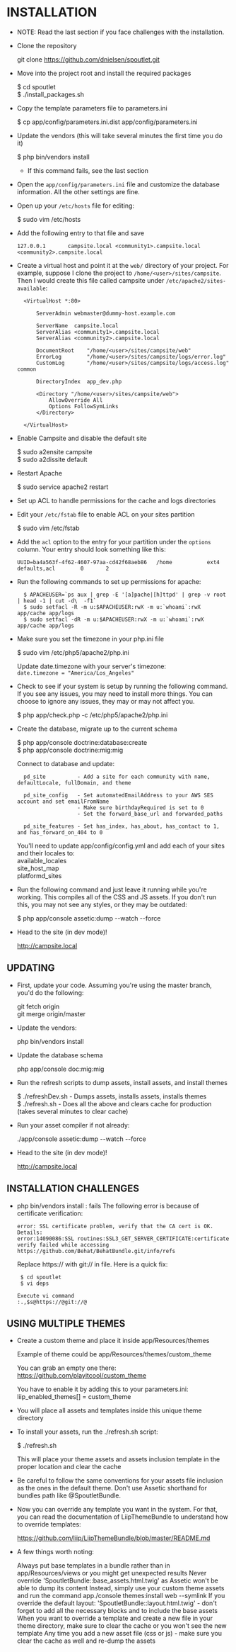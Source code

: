 INSTALLATION
============

* NOTE: Read the last section if you face challenges with the installation.

* Clone the repository

    git clone https://github.com/dnielsen/spoutlet.git

* Move into the project root and install the required packages

    $ cd spoutlet  
    $ ./install_packages.sh 

* Copy the template parameters file to parameters.ini

    $ cp app/config/parameters.ini.dist  app/config/parameters.ini
    
* Update the vendors (this will take several minutes the first time you do it)

    $ php bin/vendors install

    - If this command fails, see the last section
    
* Open the `app/config/parameters.ini` file and customize the database
    information. All the other settings are fine.

* Open up your `/etc/hosts` file for editing:

    $ sudo vim /etc/hosts

* Add the following entry to that file and save

    `127.0.0.1       campsite.local <community1>.campsite.local <community2>.campsite.local`

* Create a virtual host and point it at the `web/` directory of your
    project. For example, suppose I clone the project to `/home/<user>/sites/campsite`.
    Then I would create this file called campsite under `/etc/apache2/sites-available`:


        <VirtualHost *:80>

            ServerAdmin webmaster@dummy-host.example.com

            ServerName  campsite.local
            ServerAlias <community1>.campsite.local
            ServerAlias <community2>.campsite.local

            DocumentRoot    "/home/<user>/sites/campsite/web"
            ErrorLog        "/home/<user>/sites/campsite/logs/error.log"
            CustomLog       "/home/<user>/sites/campsite/logs/access.log" common

            DirectoryIndex  app_dev.php

            <Directory "/home/<user>/sites/campsite/web">
                AllowOverride All
                Options FollowSymLinks
            </Directory>

        </VirtualHost>


* Enable Campsite and disable the default site

    $ sudo a2ensite campsite  
    $ sudo a2dissite default

* Restart Apache

    $ sudo service apache2 restart

* Set up ACL to handle permissions for the cache and logs directories 

* Edit your `/etc/fstab` file to enable ACL on your sites partition

    $ sudo vim /etc/fstab

* Add the `acl` option to the entry for your partition under the `options` column. Your entry should look something like this:

    `UUID=ba4a563f-4f62-4607-97aa-cd42f68aeb86   /home           ext4    defaults,acl        0       2`

* Run the following commands to set up permissions for apache:

        $ APACHEUSER=`ps aux | grep -E '[a]pache|[h]ttpd' | grep -v root | head -1 | cut -d\  -f1`
        $ sudo setfacl -R -m u:$APACHEUSER:rwX -m u:`whoami`:rwX app/cache app/logs
        $ sudo setfacl -dR -m u:$APACHEUSER:rwX -m u:`whoami`:rwX app/cache app/logs

* Make sure you set the timezone in your php.ini file

    $ sudo vim /etc/php5/apache2/php.ini

    Update date.timezone with your server's timezone:  
    `date.timezone = "America/Los_Angeles"`

* Check to see if your system is setup by running the following command.
    If you see any issues, you may need to install more things. You can
    choose to ignore any issues, they may or may not affect you.

    $ php app/check.php -c /etc/php5/apache2/php.ini

* Create the database, migrate up to the current schema

    $ php app/console doctrine:database:create  
    $ php app/console doctrine:mig:mig  
    
    Connect to database and update:  

        pd_site          - Add a site for each community with name, defaultLocale, fullDomain, and theme

        pd_site_config   - Set automatedEmailAddress to your AWS SES account and set emailFromName
                         - Make sure birthdayRequired is set to 0
                         - Set the forward_base_url and forwarded_paths

        pd_site_features - Set has_index, has_about, has_contact to 1, and has_forward_on_404 to 0
        
    You'll need to update app/config/config.yml and add each of your sites and their locales to:  
        available_locales  
        site_host_map  
        platformd_sites  

* Run the following command and just leave it running while you're working.
    This compiles all of the CSS and JS assets. If you don't run this, you
    may not see any styles, or they may be outdated:

     $ php app/console assetic:dump --watch --force


* Head to the site (in dev mode)!

   http://campsite.local

UPDATING
--------

* First, update your code. Assuming you're using the master branch, you'd
    do the following:

    git fetch origin  
    git merge origin/master  

* Update the vendors:

    php bin/vendors install

* Update the database schema

    php app/console doc:mig:mig
    
* Run the refresh scripts to dump assets, install assets, and install themes

    $ ./refreshDev.sh - Dumps assets, installs assets, installs themes  
    $ ./refresh.sh - Does all the above and clears cache for production (takes several minutes to clear cache)  

* Run your asset compiler if not already:

    ./app/console assetic:dump --watch --force

* Head to the site (in dev mode)!

   http://campsite.local



INSTALLATION CHALLENGES
-----------------------

* php bin/vendors install : fails 
    The following error is because of certificate verification:

      error: SSL certificate problem, verify that the CA cert is OK. Details:
      error:14090086:SSL routines:SSL3_GET_SERVER_CERTIFICATE:certificate verify failed while accessing https://github.com/Behat/BehatBundle.git/info/refs

    Replace https:// with git:// in <deps> file. Here is a quick fix: 

       $ cd spoutlet
       $ vi deps

	  Execute vi command
	  :.,$s@https://@git://@


USING MULTIPLE THEMES
-----------------------

* Create a custom theme and place it inside app/Resources/themes

    Example of theme could be app/Resources/themes/custom_theme

    You can grab an empty one there:
      https://github.com/playitcool/custom_theme

    You have to enable it by adding this to your parameters.ini:
      liip_enabled_themes[] = custom_theme

* You will place all assets and templates inside this unique theme directory

* To install your assets, run the ./refresh.sh script:

    $ ./refresh.sh

    This will place your theme assets and assets inclusion template in the proper location and clear the cache

* Be careful to follow the same conventions for your assets file inclusion as the ones in the default theme. Don't use Assetic shorthand for bundles path like @SpoutletBundle.

* Now you can override any template you want in the system. For that, you can read the documentation of LiipThemeBundle to understand how to override templates:

    https://github.com/liip/LiipThemeBundle/blob/master/README.md

* A few things worth noting:

    Always put base templates in a bundle rather than in app/Resources/views or you might get unexpected results
    Never override 'SpoutletBundle::base_assets.html.twig' as Assetic won't be able to dump its content
    Instead, simply use your custom theme assets and run the command app./console themes:install web --symlink
    If you override the default layout: 'SpoutletBundle::layout.html.twig' - don't forget to add all the necessary blocks and to include the base assets
    When you want to override a template and create a new file in your theme directory, make sure to clear the cache or you won't see the new template
    Any time you add a new asset file (css or js) - make sure you clear the cache as well and re-dump the assets
